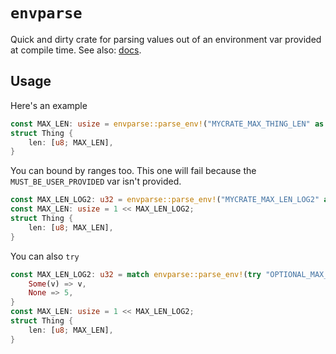 # `envparse`

Quick and dirty crate for parsing values out of an environment var provided at
compile time. See also: [docs](https://docs.rs/envparse).

## Usage
Here's an example
```rs
const MAX_LEN: usize = envparse::parse_env!("MYCRATE_MAX_THING_LEN" as usize else 64);
struct Thing {
    len: [u8; MAX_LEN],
}
```

You can bound by ranges too. This one will fail because the
`MUST_BE_USER_PROVIDED` var isn't provided.

```rs
const MAX_LEN_LOG2: u32 = envparse::parse_env!("MYCRATE_MAX_LEN_LOG2" as u32 in 0..32);
const MAX_LEN: usize = 1 << MAX_LEN_LOG2;
struct Thing {
    len: [u8; MAX_LEN],
}
```

You can also `try`

```rs
const MAX_LEN_LOG2: u32 = match envparse::parse_env!(try "OPTIONAL_MAX_LEN_LOG2" as u32 in 0..32) {
    Some(v) => v,
    None => 5,
}
const MAX_LEN: usize = 1 << MAX_LEN_LOG2;
struct Thing {
    len: [u8; MAX_LEN],
}
```

```

